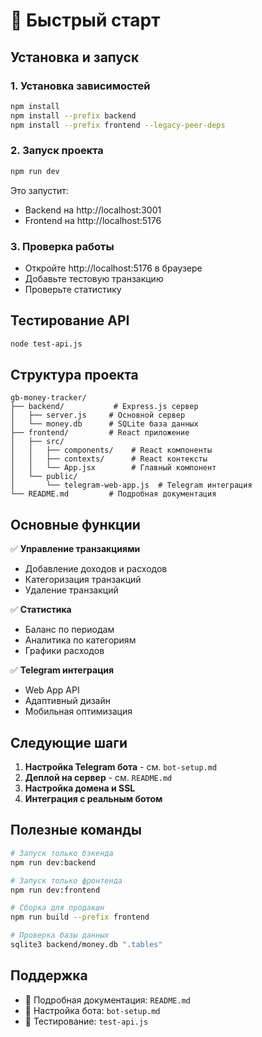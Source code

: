 # 🚀 Быстрый старт

## Установка и запуск

### 1. Установка зависимостей
```bash
npm install
npm install --prefix backend
npm install --prefix frontend --legacy-peer-deps
```

### 2. Запуск проекта
```bash
npm run dev
```

Это запустит:
- Backend на http://localhost:3001
- Frontend на http://localhost:5176

### 3. Проверка работы
- Откройте http://localhost:5176 в браузере
- Добавьте тестовую транзакцию
- Проверьте статистику

## Тестирование API

```bash
node test-api.js
```

## Структура проекта

```
gb-money-tracker/
├── backend/           # Express.js сервер
│   ├── server.js     # Основной сервер
│   └── money.db      # SQLite база данных
├── frontend/         # React приложение
│   ├── src/
│   │   ├── components/    # React компоненты
│   │   ├── contexts/      # React контексты
│   │   └── App.jsx        # Главный компонент
│   └── public/
│       └── telegram-web-app.js  # Telegram интеграция
└── README.md         # Подробная документация
```

## Основные функции

✅ **Управление транзакциями**
- Добавление доходов и расходов
- Категоризация транзакций
- Удаление транзакций

✅ **Статистика**
- Баланс по периодам
- Аналитика по категориям
- Графики расходов

✅ **Telegram интеграция**
- Web App API
- Адаптивный дизайн
- Мобильная оптимизация

## Следующие шаги

1. **Настройка Telegram бота** - см. `bot-setup.md`
2. **Деплой на сервер** - см. `README.md`
3. **Настройка домена и SSL**
4. **Интеграция с реальным ботом**

## Полезные команды

```bash
# Запуск только бэкенда
npm run dev:backend

# Запуск только фронтенда  
npm run dev:frontend

# Сборка для продакшн
npm run build --prefix frontend

# Проверка базы данных
sqlite3 backend/money.db ".tables"
```

## Поддержка

- 📖 Подробная документация: `README.md`
- 🤖 Настройка бота: `bot-setup.md`
- 🧪 Тестирование: `test-api.js`
